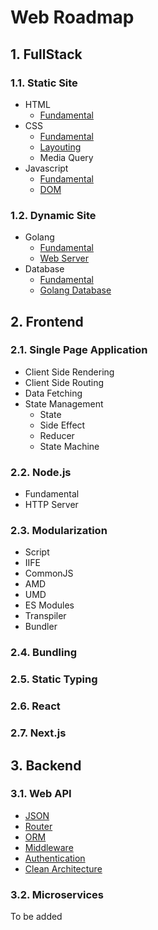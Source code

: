 # Web Roadmap

## 1. FullStack

### 1.1. Static Site

- HTML
  - [Fundamental](fullstack/static-site/html/fundamental.md)
- CSS
  - [Fundamental](fullstack/static-site/css/fundamental.md)
  - [Layouting](fullstack/static-site/css/layouting.md)
  - Media Query
- Javascript
  - [Fundamental](fullstack/static-site/javascript/fundamental.md)
  - [DOM](fullstack/static-site/javascript/dom.md)

### 1.2. Dynamic Site

- Golang
  - [Fundamental](fullstack/dynamic-site/golang/fundamental.md)
  - [Web Server](fullstack/dynamic-site/golang/web-server.md)
- Database
  - [Fundamental](fullstack/dynamic-site/database/fundamental.md)
  - [Golang Database](fullstack/dynamic-site/database/golang-database.md)

## 2. Frontend

### 2.1. Single Page Application

- Client Side Rendering
- Client Side Routing
- Data Fetching
- State Management
  - State
  - Side Effect
  - Reducer
  - State Machine

### 2.2. Node.js

- Fundamental
- HTTP Server

### 2.3. Modularization

- Script
- IIFE
- CommonJS
- AMD
- UMD
- ES Modules
- Transpiler
- Bundler

### 2.4. Bundling

### 2.5. Static Typing

### 2.6. React

### 2.7. Next.js

## 3. Backend

### 3.1. Web API

- [JSON](backend/web-api/json.md)
- [Router](backend/web-api/router.md)
- [ORM](backend/web-api/orm.md)
- [Middleware](backend/web-api/middleware.md)
- [Authentication](backend/web-api/authentication.md)
- [Clean Architecture](backend/web-api/clean-architecture.md)

### 3.2. Microservices

To be added
